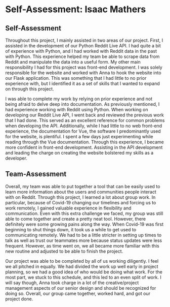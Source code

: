# Self-Assessment: Isaac Mathers
## Self-Assessment
Throughout this project, I mainly assisted in two areas of our project. First, I assisted in the development of our Python Reddit Live API. I had quite a bit of experience with Python, and I had worked with Reddit data in the past with Python. This experience helped my team be able to scrape data from Reddit and manipulate the data into a useful form. My other main responsibility I had for this project was front-end development. I was solely responsible for the website and worked with Anna to hook the website into our Flask application. This was something that I had little to no prior experience with, but I identified it as a set of skills that I wanted to expand on through this project.

I was able to complete my work by relying on prior experience and not being afraid to delve deep into documentation. As previously mentioned, I had experience working with Reddit using Python. When working on developing our Reddit Live API, I went back and reviewed the previous work that I had done. This served as an excellent reference for common problems when developing the API. Additionally, while I had little to no web front-end experience, the documentation for Vue, the software I predominantly used for the website, is plentiful. I spent a few days just experimenting while reading through the Vue documentation. Through this experience, I became more confident in front-end development. Assisting in the API development and leading the charge on creating the website bolstered my skills as a developer.
## Team-Assessment
Overall, my team was able to put together a tool that can be easily used to learn more information about the users and communities people interact with on Reddit. Through this project, I learned a lot about group work. In particular, because of Covid-19 changing our timelines and forcing us to work remotely, I gained valuable experience in flexibility and communication. Even with this extra challenge we faced, my group was still able to come together and create a pretty neat tool. However, there definitely were some growing pains along the way. When Covid-19 was first beginning to shut things down, it took us a while to get used to communicating remotely. We had to be a little stricter in setting up times to talk as well as trust our teammates more because status updates were less frequent. However, as time went on, we all became more familiar with this new routine and adjusted to be able to finish the project.

Our project was able to be completed by all of us working diligently. I feel we all pitched in equally. We had divided the work up well early in project planning, so we had a good idea of who would be doing what work. For the most part, we stuck to this schedule, and this led to an even split of work. I will say though, Anna took charge in a lot of the creative/project management aspects of our senior design and should be recognized for doing so. Overall, our group came together, worked hard, and got our project done. 
